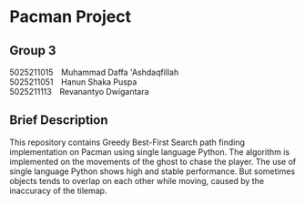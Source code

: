# Pacman Project

## Group 3
5025211015&emsp;Muhammad Daffa 'Ashdaqfillah <br/>
5025211051&emsp;Hanun Shaka Puspa <br/>
5025211113&emsp;Revanantyo Dwigantara <br/>

## Brief Description
This repository contains Greedy Best-First Search path finding implementation on Pacman using single language Python. The algorithm is implemented on the movements of the ghost to chase the player. The use of single language Python shows high and stable performance. But sometimes objects tends to overlap on each other while moving, caused by the inaccuracy of the tilemap.
